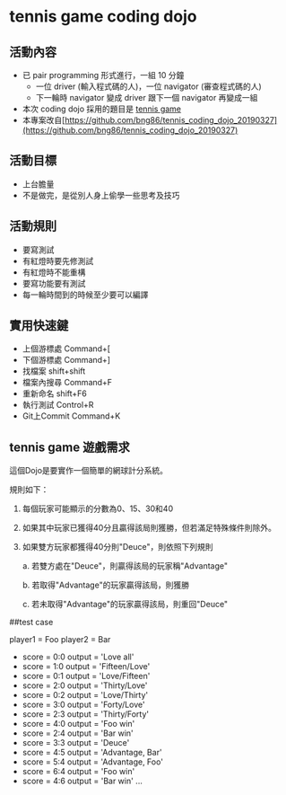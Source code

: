 # tennis game coding dojo

## 活動內容

+ 已 pair programming 形式進行，一組 10 分鐘
  + 一位 driver (輸入程式碼的人)，一位 navigator (審查程式碼的人)
  + 下一輪時 navigator 變成 driver 跟下一個 navigator 再變成一組
+ 本次 coding dojo 採用的題目是 [tennis game](https://en.wikipedia.org/wiki/Tennis#Scoring) 
+ 本專案改自[https://github.com/bng86/tennis_coding_dojo_20190327](https://github.com/bng86/tennis_coding_dojo_20190327)

## 活動目標

+ 上台膽量
+ 不是做完，是從別人身上偷學一些思考及技巧

## 活動規則

+ 要寫測試
+ 有紅燈時要先修測試
+ 有紅燈時不能重構
+ 要寫功能要有測試
+ 每一輪時間到的時候至少要可以編譯

## 實用快速鍵

+ 上個游標處 Command+[
+ 下個游標處 Command+]
+ 找檔案 shift+shift
+ 檔案內搜尋 Command+F
+ 重新命名 shift+F6
+ 執行測試 Control+R
+ Git上Commit Command+K


## tennis game 遊戲需求

這個Dojo是要實作一個簡單的網球計分系統。

規則如下：

1. 每個玩家可能顯示的分數為0、15、30和40

2. 如果其中玩家已獲得40分且贏得該局則獲勝，但若滿足特殊條件則除外。

3. 如果雙方玩家都獲得40分則"Deuce"，則依照下列規則
    
    a. 若雙方處在"Deuce"，則贏得該局的玩家稱"Advantage"
    
    b. 若取得"Advantage"的玩家贏得該局，則獲勝
    
    c. 若未取得"Advantage"的玩家贏得該局，則重回"Deuce"

##test case

 player1 = Foo
 player2 = Bar
 
 + score = 0:0 output = 'Love all'
 + score = 1:0 output = 'Fifteen/Love'
 + score = 0:1 output = 'Love/Fifteen'
 + score = 2:0 output = 'Thirty/Love'
 + score = 0:2 output = 'Love/Thirty'
 + score = 3:0 output = 'Forty/Love'
 + score = 2:3 output = 'Thirty/Forty'
 + score = 4:0 output = 'Foo win'
 + score = 2:4 output = 'Bar win'
 + score = 3:3 output = 'Deuce'
 + score = 4:5 output = 'Advantage, Bar'
 + score = 5:4 output = 'Advantage, Foo'
 + score = 6:4 output = 'Foo win'
 + score = 4:6 output = 'Bar win' 
 ... 